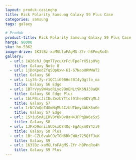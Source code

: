 ```yaml
---
layout: produk-casinghp
title: Rick Polarity Samsung Galaxy S9 Plus Case
categories: samsung
tags: galaxy

# Produk
product-title: Rick Polarity Samsung Galaxy S9 Plus Case
harga: 90000
sku: hn-5362
image-drive: 1K3lBz-xaMGLfoFAgMS-Zfr-hBPnqRx4h
gallery:
  - url: 1W26chJ_0qm7TycuXrFcUFpeFrX5ip0Vg
    title: Galaxy Note 8
  - url: 1jDoKpedZfqSQpUxw-KI-67NaoURWWWT2
    title: Galaxy S6
  - url: 1iy76-2y-r1QC1iG9BHoEBI4yQgtlo_oa
    title: Galaxy S6 Edge
  - url: 1BTrVyy9W4sdRLyo9OnENLt9K6NJ38aQK
    title: Galaxy S6 Edge Plus
  - url: 1bLFBicJiIDuZezbYTtol91heeGDYqMLJ
    title: Galaxy S7
  - url: 1rNCVoQeZdGmNqMU4CzbUTbmy4AbX6uGe
    title: Galaxy S7 Edge
  - url: 1SYiu5nALERV0Y8kOv8aN4JPPqBW6eSx5
    title: Galaxy S8
  - url: 1JPxD9oniiGUDsxO84Oq-EgAqxm0Y4zi9
    title: Galaxy S8 Plus
  - url: 1Bt-CZL6vakCOzTGN6RkCW0z725QfFJuK
    title: Galaxy S9
  - url: 1K3lBz-xaMGLfoFAgMS-Zfr-hBPnqRx4h
    title: Galaxy S9 Plus
---
```

